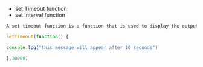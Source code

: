 - set Timeout function
- set Interval function


```md
A set timeout function is a function that is used to display the output with in a specific time.
```
```js
setTimeout(function() {

console.log("this message will appear after 10 seconds")

},10000)
```

